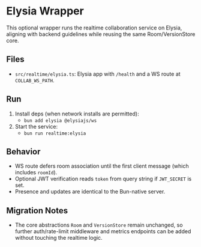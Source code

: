# Elysia Wrapper

This optional wrapper runs the realtime collaboration service on Elysia, aligning with backend guidelines while reusing the same Room/VersionStore core.

## Files
- `src/realtime/elysia.ts`: Elysia app with `/health` and a WS route at `COLLAB_WS_PATH`.

## Run
1) Install deps (when network installs are permitted):
   - `bun add elysia @elysiajs/ws`
2) Start the service:
   - `bun run realtime:elysia`

## Behavior
- WS route defers room association until the first client message (which includes `roomId`).
- Optional JWT verification reads `token` from query string if `JWT_SECRET` is set.
- Presence and updates are identical to the Bun-native server.

## Migration Notes
- The core abstractions `Room` and `VersionStore` remain unchanged, so further auth/rate-limit middleware and metrics endpoints can be added without touching the realtime logic.

